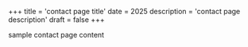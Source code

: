 +++
title = 'contact page title'
date = 2025
description = 'contact page description'
draft = false
+++

sample contact page content

